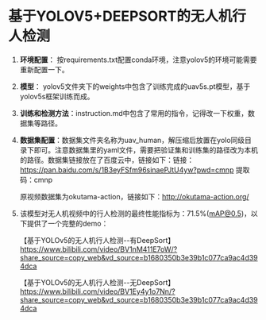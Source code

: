 # 基于YOLOV5+DEEPSORT的无人机行人检测
1. **环境配置**： 按requirements.txt配置conda环境，注意yolov5的环境可能需要重新配置一下。
2. **模型**： yolov5文件夹下的weights中包含了训练完成的uav5s.pt模型，基于yolov5s框架训练而成。
3. **训练和检测方法**：instruction.md中包含了常用的指令，记得改一下权重，数据集等路径。

4. **数据集配置**：数据集文件夹名称为uav_human，解压缩后放置在yolo同级目录下即可。注意数据集里的yaml文件，需要把验证集和训练集的路径改为本机的路径。数据集链接放在了百度云中，链接如下：链接：https://pan.baidu.com/s/1B3eyFSfm96sinaePJtU4yw?pwd=cmnp 提取码：cmnp 

   原视频数据集为okutama-action，链接如下：http://okutama-action.org/

5. 该模型对无人机视频中的行人检测的最终性能指标为：71.5%(mAP@0.5)，以下提供了一个完整的demo：

   【基于YOLOv5的无人机行人检测--有DeepSort】 https://www.bilibili.com/video/BV1nM411E7oW/?share_source=copy_web&vd_source=b1680350b3e39b1c077ca9ac4d394dca
   
   【基于YOLOv5的无人机行人检测--无DeepSort】 https://www.bilibili.com/video/BV1Ey4y1o7Nn/?share_source=copy_web&vd_source=b1680350b3e39b1c077ca9ac4d394dca
